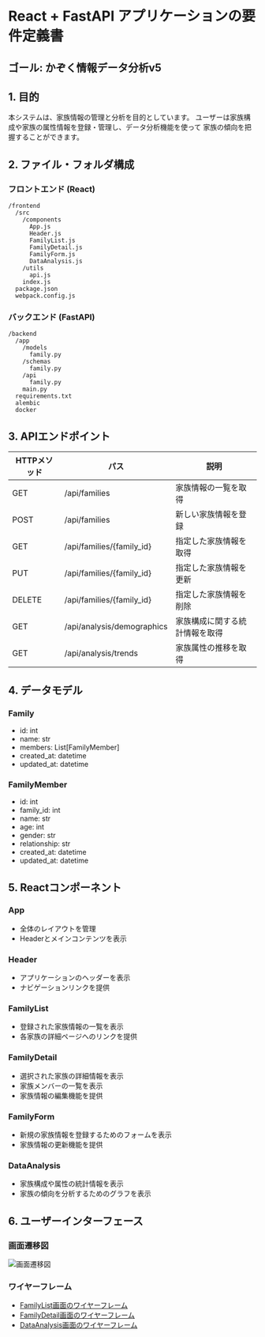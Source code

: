 # React + FastAPI アプリケーションの要件定義書
## ゴール: かぞく情報データ分析v5

## 1. 目的
本システムは、家族情報の管理と分析を目的としています。
ユーザーは家族構成や家族の属性情報を登録・管理し、データ分析機能を使って
家族の傾向を把握することができます。

## 2. ファイル・フォルダ構成

### フロントエンド (React)
```
/frontend
  /src
    /components
      App.js
      Header.js
      FamilyList.js
      FamilyDetail.js
      FamilyForm.js
      DataAnalysis.js
    /utils
      api.js
    index.js
  package.json
  webpack.config.js
```

### バックエンド (FastAPI)
```
/backend
  /app
    /models
      family.py
    /schemas
      family.py
    /api
      family.py
    main.py
  requirements.txt
  alembic
  docker
```

## 3. APIエンドポイント

| HTTPメソッド | パス | 説明 |
| --- | --- | --- |
| GET | /api/families | 家族情報の一覧を取得 |
| POST | /api/families | 新しい家族情報を登録 |
| GET | /api/families/{family_id} | 指定した家族情報を取得 |
| PUT | /api/families/{family_id} | 指定した家族情報を更新 |
| DELETE | /api/families/{family_id} | 指定した家族情報を削除 |
| GET | /api/analysis/demographics | 家族構成に関する統計情報を取得 |
| GET | /api/analysis/trends | 家族属性の推移を取得 |

## 4. データモデル

### Family
- id: int
- name: str
- members: List[FamilyMember]
- created_at: datetime
- updated_at: datetime

### FamilyMember
- id: int
- family_id: int
- name: str
- age: int
- gender: str
- relationship: str
- created_at: datetime
- updated_at: datetime

## 5. Reactコンポーネント

### App
- 全体のレイアウトを管理
- Headerとメインコンテンツを表示

### Header
- アプリケーションのヘッダーを表示
- ナビゲーションリンクを提供

### FamilyList
- 登録された家族情報の一覧を表示
- 各家族の詳細ページへのリンクを提供

### FamilyDetail
- 選択された家族の詳細情報を表示
- 家族メンバーの一覧を表示
- 家族情報の編集機能を提供

### FamilyForm
- 新規の家族情報を登録するためのフォームを表示
- 家族情報の更新機能を提供

### DataAnalysis
- 家族構成や属性の統計情報を表示
- 家族の傾向を分析するためのグラフを表示

## 6. ユーザーインターフェース

### 画面遷移図
![画面遷移図](transition_diagram.png)

### ワイヤーフレーム
- [FamilyList画面のワイヤーフレーム](family_list_wireframe.png)
- [FamilyDetail画面のワイヤーフレーム](family_detail_wireframe.png)
- [DataAnalysis画面のワイヤーフレーム](data_analysis_wireframe.png)